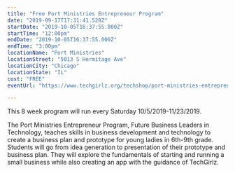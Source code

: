 ```yaml
---
title: "Free Port Ministries Entrepreneur Program"
date: "2019-09-17T17:31:41.528Z"
startDate: "2019-10-05T16:37:55.000Z"
startTime: "12:00pm"
endDate: "2019-10-05T16:37:55.000Z"
endTime: "3:00pm"
locationName: "Port Ministries"
locationStreet: "5013 S Hermitage Ave"
locationCity: "Chicago"
locationState: "IL"
cost: "FREE"
eventUrl: "https://www.techgirlz.org/techshop/port-ministries-entrepreneur-program/"

---
```


This 8 week program will run every Saturday 10/5/2019-11/23/2019.

The Port Ministries Entrepreneur Program, Future Business Leaders in Technology, teaches skills in business development and technology to create a business plan and prototype for young ladies in 6th-9th grade. Students will go from idea generation to presentation of their prototype and business plan. They will explore the fundamentals of starting and running a small business while also creating an app with the guidance of TechGirlz.

